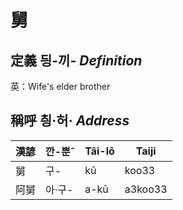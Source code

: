 # 舅
## 定義 딍-끼- _Definition_




英：Wife's elder brother

## 稱呼 칑·허· _Address_

漢諺 | 깐-뿐ˆ | Tâi-lô | Taiji
--- | --- | --- | --- 
舅 | 구- | kū | koo33 
阿舅 | 아·구- | a-kū | a3koo33 
